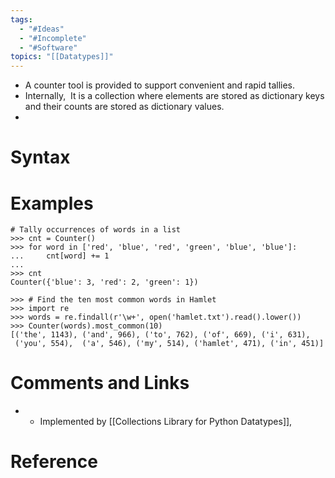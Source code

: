 ```yaml
---
tags:
  - "#Ideas"
  - "#Incomplete"
  - "#Software"
topics: "[[Datatypes]]"
---
```


- A counter tool is provided to support convenient and rapid tallies. 
- Internally,  It is a collection where elements are stored as dictionary keys and their counts are stored as dictionary values.
- 
# Syntax

# Examples
```
# Tally occurrences of words in a list
>>> cnt = Counter()
>>> for word in ['red', 'blue', 'red', 'green', 'blue', 'blue']:
...     cnt[word] += 1
...
>>> cnt
Counter({'blue': 3, 'red': 2, 'green': 1})

>>> # Find the ten most common words in Hamlet
>>> import re
>>> words = re.findall(r'\w+', open('hamlet.txt').read().lower())
>>> Counter(words).most_common(10)
[('the', 1143), ('and', 966), ('to', 762), ('of', 669), ('i', 631),
 ('you', 554),  ('a', 546), ('my', 514), ('hamlet', 471), ('in', 451)]
```

# Comments and Links
- - Implemented by [[Collections Library for Python Datatypes]], 
# Reference